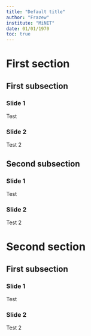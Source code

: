 ```yaml
---
title: "Default title"
author: "Frazew"
institute: "MiNET"
date: 01/01/1970
toc: true
---
```


# First section

## First subsection

### Slide 1

Test

### Slide 2

Test 2

## Second subsection

### Slide 1

Test

### Slide 2

Test 2

# Second section

## First subsection

### Slide 1

Test

### Slide 2

Test 2
